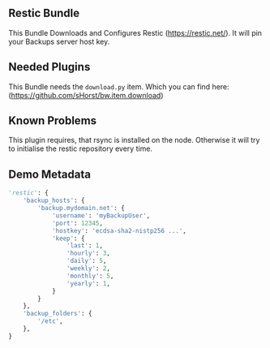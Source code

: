 Restic Bundle
-------------

This Bundle Downloads and Configures Restic (https://restic.net/). 
It will pin your Backups server host key.

Needed Plugins
--------------

This Bundle needs the `download.py` item. Which you can find here: (https://github.com/sHorst/bw.item.download)

Known Problems
--------------

This plugin requires, that rsync is installed on the node. Otherwise it will try to initialise the restic repository every time.


Demo Metadata
-------------

```python
'restic': {
    'backup_hosts': {
        'backup.mydomain.net': {
            'username': 'myBackupUser',
            'port': 12345,
            'hostkey': 'ecdsa-sha2-nistp256 ...',
            'keep': {
                'last': 1,
                'hourly': 3,
                'daily': 5,
                'weekly': 2,
                'monthly': 5,
                'yearly': 1,
            }
        }
    },
    'backup_folders': {
        '/etc',
    },
}
```
